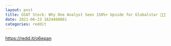 ```yaml
--- 
layout: post 
title: GSAT Stock: Why One Analyst Sees 150%+ Upside for Globalstar 🚀🚀🚀🚀🚀🚀 
date: 2021-06-23 1624460861 
categories: reddit 
--- 
```

https://redd.it/o6epan